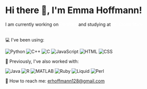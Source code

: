 # Hi there 👋, I'm Emma Hoffmann!

I am currently working on <a href="https://github.com/emmarhoffmann/Portfolio" style="color: white; text-decoration: none;">Portfolio</a> and studying at <a href="https://stcloudstate.edu" style="color: white; text-decoration: none;">St. Cloud State University</a>



💻 I've been using:  

![Python](https://img.shields.io/badge/-Python-ffffff?style=flat-square&logo=python&logoColor=black)
![C++](https://img.shields.io/badge/-C++-ffffff?style=flat-square&logo=c%2B%2B&logoColor=black)
![C](https://img.shields.io/badge/-C-ffffff?style=flat-square&logo=c&logoColor=black)
![JavaScript](https://img.shields.io/badge/-JavaScript-ffffff?style=flat-square&logo=javascript&logoColor=black)
![HTML](https://img.shields.io/badge/-HTML-ffffff?style=flat-square&logo=html5&logoColor=black)
![CSS](https://img.shields.io/badge/-CSS-ffffff?style=flat-square&logo=css3&logoColor=black)

🔧 Previously, I've also worked with:  

![Java](https://img.shields.io/badge/-Java-ffffff?style=flat-square&logo=java&logoColor=black)
![R](https://img.shields.io/badge/-R-ffffff?style=flat-square&logo=r&logoColor=black)
![MATLAB](https://img.shields.io/badge/-MATLAB-ffffff?style=flat-square&logo=mathworks&logoColor=black)
![Ruby](https://img.shields.io/badge/-Ruby-ffffff?style=flat-square&logo=ruby&logoColor=black)
![Liquid](https://img.shields.io/badge/-Liquid-ffffff?style=flat-square&logo=liquid&logoColor=black)
![Perl](https://img.shields.io/badge/-Perl-ffffff?style=flat-square&logo=perl&logoColor=black)

📧 How to reach me: erhoffmann128@gmail.com
